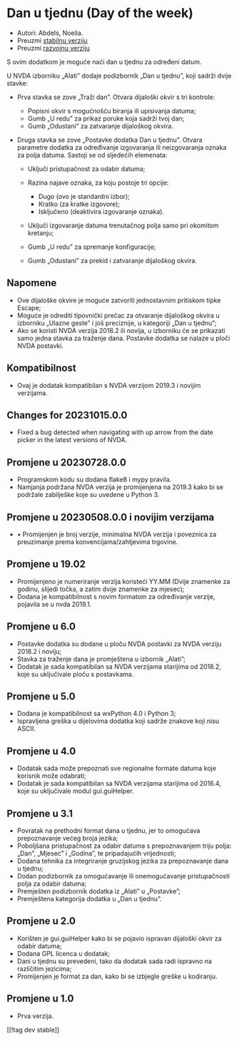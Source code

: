 # Dan u tjednu (Day of the week) #

* Autori: Abdels, Noelia.
* Preuzmi [stabilnu verziju][1]
* Preuzmi [razvojnu verziju][2]

S ovim dodatkom je moguće naći dan u tjednu za određeni datum.

U NVDA izborniku „Alati” dodaje podizbornik „Dan u tjednu”, koji sadrži
dvije stavke:

* Prva stavka se zove „Traži dan”. Otvara dijaloški okvir s tri kontrole:

    * Popisni okvir s mogućnošću biranja ili upisivanja datuma;
    * Gumb „U redu” za prikaz poruke koja sadrži tvoj dan;
    * Gumb „Odustani” za zatvaranje dijaloškog okvira.

* Druga stavka se zove „Postavke dodatka Dan u tjednu”. Otvara parametre
  dodatka za određivanje izgovaranja ili neizgovaranja oznaka za polja
  datuma. Sastoji se od sljedećih elemenata:

    * Uključi pristupačnost za odabir datuma;
    * Razina najave oznaka, za koju postoje tri opcije:

        * Dugo (ovo je standardni izbor);
        * Kratko (za kratke izgovore);
        * Isključeno (deaktivira izgovaranje oznaka).

    * Uključi izgovaranje datuma trenutačnog polja samo pri okomitom
      kretanju;
    * Gumb „U redu” za spremanje konfiguracije;
    * Gumb „Odustani” za prekid i zatvaranje dijaloškog okvira.

## Napomene ##

* Ove dijaloške okvire je moguće zatvoriti jednostavnim pritiskom tipke
  Escape;
* Moguće je odrediti tipovnički prečac za otvaranje dijaloškog okvira u
  izborniku „Ulazne geste” i još preciznije, u kategoriji „Dan u tjednu”;
* Ako se koristi NVDA verzija 2018.2 ili novija, u izborniku će se prikazati
  samo jedna stavka za traženje dana. Postavke dodatka se nalaze u ploči
  NVDA postavki.

## Kompatibilnost ##

* Ovaj je dodatak kompatibilan s NVDA verzijom 2019.3 i novijim verzijama.

## Changes for 20231015.0.0 ##

* Fixed a bug detected when navigating with up arrow from the date picker in
  the latest versions of NVDA.

## Promjene u 20230728.0.0 ##

* Programskom kodu su dodana flake8 i mypy pravila.
* Namjanja podržana NVDA verzija je promijenjena na 2019.3 kako bi se
  podržale zabilješke koje su uvedene u Python 3.

## Promjene u 20230508.0.0 i novijim verzijama ##

* • Promijenjen je broj verzije, minimalna NVDA verzija i poveznica za
  preuzimanje prema konvencijama/zahtjevima trgovine.

## Promjene u 19.02 ##

* Promijenjeno je numeriranje verzija koristeći YY.MM (Dvije znamenke za
  godinu, slijedi točka, a zatim dvije znamenke za mjesec);
* Dodana je kompatibilnost s novim formatom za određivanje verzije, pojavila
  se u nvda 2019.1.

## Promjene u 6.0 ##

* Postavke dodatka su dodane u ploču NVDA postavki za NVDA verziju 2018.2 i
  noviju;
* Stavka za traženje dana je promještena u izbornik „Alati”;
* Dodatak je sada kompatibilan sa NVDA verzijama starijima od 2018.2, koje
  su uključivale ploču s postavkama.

## Promjene u 5.0 ##

* Dodana je kompatibilnost sa wxPython 4.0 i Python 3;
* Ispravljena greška u dijelovima dodatka koji sadrže znakove koji nisu
  ASCII.

## Promjene u 4.0 ##

* Dodatak sada može prepoznati sve regionalne formate datuma koje korisnik
  može odabrati;
* Dodatak je sada kompatibilan sa NVDA verzijama starijima od 2016.4, koje
  su uključivale modul gui.guiHelper.

## Promjene u 3.1 ##

* Povratak na prethodni format dana u tjednu, jer to omogućava prepoznavanje
  većeg broja jezika;
* Poboljšana pristupačnost za odabir datuma s prepoznavanjem triju polja:
  „Dan”, „Mjesec” i „Godina”, te pripadajućih vrijednosti;
* Dodana tehnika za integriranje gruzijskog jezika za prepoznavanje dana u
  tjednu;
* Dodan podizbornik za omogućavanje ili onemogućavanje pristupačnosti polja
  za odabir datuma;
* Premješten podizbornik dodatka iz „Alati” u „Postavke”;
* Premještena kategorija dodatka u „Dan u tjednu”.

## Promjene u 2.0 ##

* Korišten je gui.guiHelper kako bi se pojavio ispravan dijaloški okvir za
  odabir datuma;
* Dodana GPL licenca u dodatak;
* Dani u tjednu su prevedeni, tako da dodatak sada radi ispravno na
  različitim jezicima;
* Promijenjen je format za dan, kako bi se izbjegle greške u kodiranju.

## Promjene u 1.0 ##

* Prva verzija.

[[!tag dev stable]]

[1]: https://www.nvaccess.org/addonStore/legacy?file=dayOfTheWeek

[2]: https://www.nvaccess.org/addonStore/legacy?file=dayOfTheWeek
